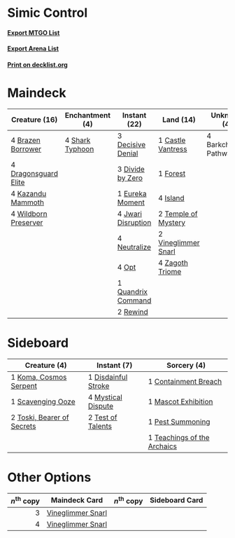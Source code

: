 # Simic Control

#### [Export MTGO List](../collection/Simic%20Control/Simic%20Control.txt)
#### [Export Arena List](../collection/Simic%20Control/Simic%20Control_arena.txt)
#### [Print on decklist.org](http://decklist.org/?deckmain=4%09Barkchannel%20Pathway%0A4%09Brazen%20Borrower%0A1%09Castle%20Vantress%0A3%09Decisive%20Denial%0A3%09Divide%20by%20Zero%0A4%09Dragonsguard%20Elite%0A1%09Eureka%20Moment%0A1%09Forest%0A4%09Island%0A4%09Jwari%20Disruption%0A4%09Kazandu%20Mammoth%0A4%09Neutralize%0A4%09Opt%0A1%09Quandrix%20Command%0A2%09Rewind%0A4%09Shark%20Typhoon%0A2%09Temple%20of%20Mystery%0A2%09Vineglimmer%20Snarl%0A4%09Wildborn%20Preserver%0A4%09Zagoth%20Triome&deckside=1%09Containment%20Breach%0A1%09Disdainful%20Stroke%0A1%09Koma,%20Cosmos%20Serpent%0A1%09Mascot%20Exhibition%0A4%09Mystical%20Dispute%0A1%09Pest%20Summoning%0A1%09Scavenging%20Ooze%0A1%09Teachings%20of%20the%20Archaics%0A2%09Test%20of%20Talents%0A2%09Toski,%20Bearer%20of%20Secrets)
# Maindeck

|                                         Creature (16)                                         |                                     Enchantment (4)                                      |                                        Instant (22)                                         |                                          Land (14)                                           |     Unknown (4)     |
|-----------------------------------------------------------------------------------------------|------------------------------------------------------------------------------------------|---------------------------------------------------------------------------------------------|----------------------------------------------------------------------------------------------|---------------------|
|4 [Brazen Borrower](http://gatherer.wizards.com/Pages/Card/Details.aspx?multiverseid=473001)   |4 [Shark Typhoon](http://gatherer.wizards.com/Pages/Card/Details.aspx?multiverseid=479587)|3 [Decisive Denial](http://gatherer.wizards.com/Pages/Card/Details.aspx?multiverseid=513669) |1 [Castle Vantress](http://gatherer.wizards.com/Pages/Card/Details.aspx?multiverseid=473204)  |4 Barkchannel Pathway|
|4 [Dragonsguard Elite](http://gatherer.wizards.com/Pages/Card/Details.aspx?multiverseid=513604)|                                                                                          |3 [Divide by Zero](http://gatherer.wizards.com/Pages/Card/Details.aspx?multiverseid=513518)  |1 [Forest](http://gatherer.wizards.com/Pages/Card/Details.aspx?multiverseid=439860)           |                     |
|4 [Kazandu Mammoth](http://gatherer.wizards.com/Pages/Card/Details.aspx?multiverseid=491835)   |                                                                                          |1 [Eureka Moment](http://gatherer.wizards.com/Pages/Card/Details.aspx?multiverseid=513676)   |4 [Island](http://gatherer.wizards.com/Pages/Card/Details.aspx?multiverseid=439857)           |                     |
|4 [Wildborn Preserver](http://gatherer.wizards.com/Pages/Card/Details.aspx?multiverseid=473144)|                                                                                          |4 [Jwari Disruption](http://gatherer.wizards.com/Pages/Card/Details.aspx?multiverseid=491693)|2 [Temple of Mystery](http://gatherer.wizards.com/Pages/Card/Details.aspx?multiverseid=373571)|                     |
|                                                                                               |                                                                                          |4 [Neutralize](http://gatherer.wizards.com/Pages/Card/Details.aspx?multiverseid=479579)      |2 [Vineglimmer Snarl](http://gatherer.wizards.com/Pages/Card/Details.aspx?multiverseid=513766)|                     |
|                                                                                               |                                                                                          |4 [Opt](http://gatherer.wizards.com/Pages/Card/Details.aspx?multiverseid=442948)             |4 [Zagoth Triome](http://gatherer.wizards.com/Pages/Card/Details.aspx?multiverseid=479779)    |                     |
|                                                                                               |                                                                                          |1 [Quandrix Command](http://gatherer.wizards.com/Pages/Card/Details.aspx?multiverseid=513709)|                                                                                              |                     |
|                                                                                               |                                                                                          |2 [Rewind](http://gatherer.wizards.com/Pages/Card/Details.aspx?multiverseid=45264)           |                                                                                              |                     |


# Sideboard

|                                            Creature (4)                                             |                                         Instant (7)                                          |                                             Sorcery (4)                                              |
|-----------------------------------------------------------------------------------------------------|----------------------------------------------------------------------------------------------|------------------------------------------------------------------------------------------------------|
|1 [Koma, Cosmos Serpent](http://gatherer.wizards.com/Pages/Card/Details.aspx?multiverseid=503837)    |1 [Disdainful Stroke](http://gatherer.wizards.com/Pages/Card/Details.aspx?multiverseid=420705)|1 [Containment Breach](http://gatherer.wizards.com/Pages/Card/Details.aspx?multiverseid=513602)       |
|1 [Scavenging Ooze](http://gatherer.wizards.com/Pages/Card/Details.aspx?multiverseid=420783)         |4 [Mystical Dispute](http://gatherer.wizards.com/Pages/Card/Details.aspx?multiverseid=473020) |1 [Mascot Exhibition](http://gatherer.wizards.com/Pages/Card/Details.aspx?multiverseid=513481)        |
|2 [Toski, Bearer of Secrets](http://gatherer.wizards.com/Pages/Card/Details.aspx?multiverseid=503813)|2 [Test of Talents](http://gatherer.wizards.com/Pages/Card/Details.aspx?multiverseid=513536)  |1 [Pest Summoning](http://gatherer.wizards.com/Pages/Card/Details.aspx?multiverseid=513703)           |
|                                                                                                     |                                                                                              |1 [Teachings of the Archaics](http://gatherer.wizards.com/Pages/Card/Details.aspx?multiverseid=513534)|


# Other Options

|*n*<sup>th</sup> copy|                                       Maindeck Card                                        |*n*<sup>th</sup> copy|Sideboard Card|
|--------------------:|--------------------------------------------------------------------------------------------|---------------------|--------------|
|                    3|[Vineglimmer Snarl](http://gatherer.wizards.com/Pages/Card/Details.aspx?multiverseid=513766)|                     |              |
|                    4|[Vineglimmer Snarl](http://gatherer.wizards.com/Pages/Card/Details.aspx?multiverseid=513766)|                     |              |

